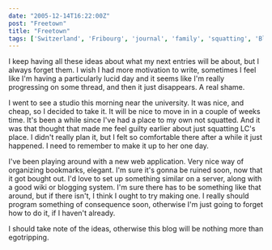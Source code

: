 ```yaml
---
date: "2005-12-14T16:22:00Z"
post: "Freetown"
title: "Freetown" 
tags: ['Switzerland', 'Fribourg', 'journal', 'family', 'squatting', 'Blogger']
---
```

I keep having all these ideas about what my next entries will be about, but I always forget them. I wish I had more motivation to write, sometimes I feel like I'm having a particularly lucid day and it seems like I'm really progressing on some thread, and then it just disappears. A real shame.

I went to see a studio this morning near the university. It was nice, and cheap, so I decided to take it. It will be nice to move in in a couple of weeks time. It's been a while since I've had a place to my own not squatted. And it was that thought that made me feel guilty earlier about just squatting LC's place. I didn't really plan it, but I felt so comfortable there after a while it just happened. I need to remember to make it up to her one day.

I've been playing around with a new web application. Very nice way of organizing bookmarks, elegant. I'm sure it's gonna be ruined soon, now that it got bought out. I'd love to set up something similar on a server, along with a good wiki or blogging system. I'm sure there has to be something like that around, but if there isn't, I think I ought to try making one. I really should program something of consequence soon, otherwise I'm just going to forget how to do it, if I haven't already.

I should take note of the ideas, otherwise this blog will be nothing more than egotripping.